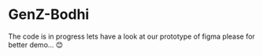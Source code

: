 # GenZ-Bodhi

The code is in progress lets have a look at our prototype of figma please for better demo...
😊
